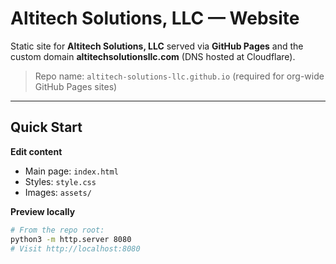 # Altitech Solutions, LLC — Website

Static site for **Altitech Solutions, LLC** served via **GitHub Pages** and the custom domain **altitechsolutionsllc.com** (DNS hosted at Cloudflare).

> Repo name: `altitech-solutions-llc.github.io` (required for org-wide GitHub Pages sites)

---

## Quick Start

**Edit content**
- Main page: `index.html`
- Styles: `style.css`
- Images: `assets/`

**Preview locally**
```bash
# From the repo root:
python3 -m http.server 8080
# Visit http://localhost:8080

